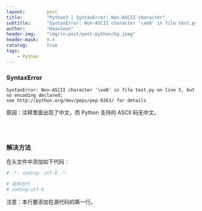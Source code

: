 ```yaml
---
layout:        post
title:         "Python3 | SyntaxError: Non-ASCII character"
subtitle:      "SyntaxError: Non-ASCII character '\xe8' in file test.py on line 5, but no encoding declared; "
author:        "Haauleon"
header-img:    "img/in-post/post-python/bg.jpeg"
header-mask:   0.4
catalog:       true
tags:
    - Python
---
```


### SyntaxError
```
SyntaxError: Non-ASCII character '\xe8' in file test.py on line 5, but no encoding declared; 
see http://python.org/dev/peps/pep-0263/ for details
```
原因：注释里面出现了中文，而 Python 支持的 ASCII 码无中文。      

<br>
<br>

### 解决方法     
在头文件中添加如下代码：     
```python
# -*- coding: utf-8 -*-

# 这样也行
# coding:utf-8 
```

注意：本行要添加在源代码的第一行。    